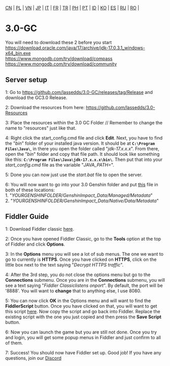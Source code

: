 <a href="https://github.com/Frontrooms/3.0-GC/blob/main/README_zh.md">CN<a> | <a href="https://github.com/Frontrooms/3.0-GC/blob/main/README_pl.md">PL<a> | <a href="https://github.com/Frontrooms/3.0-GC/blob/main/README_VN.md">VN<a> | <a href="https://github.com/Frontrooms/3.0-GC/blob/main/README_JP.md">JP<a> | <a href="https://github.com/Frontrooms/3.0-GC/blob/main/README_IT.md">IT<a> | <a href="https://github.com/Frontrooms/3.0-GC/blob/main/README_FR.md">FR<a> | <a href="https://github.com/Frontrooms/3.0-GC/blob/main/README.tr.md">TR<a> |  <a href="https://github.com/Frontrooms/3.0-GC/blob/main/README_PH.md">PH<a> | <a href="https://github.com/Frontrooms/3.0-GC/blob/main/README_PT.md">PT<a> | <a href="https://github.com/Frontrooms/3.0-GC/blob/main/README_ID.md">ID<a> | <a href="https://github.com/Frontrooms/3.0-GC/blob/main/README_KO.md">KO<a> | <a href="https://github.com/Frontrooms/3.0-GC/blob/main/README_ES.md">ES<a> | <a href="https://github.com/Frontrooms/3.0-GC/blob/main/README_RU.md">RU<a> | <a href="https://github.com/Frontrooms/3.0-GC/blob/main/README_RO.md">RO<a> |


# 3.0-GC 

You will need to download these 2 before you start<br>
https://download.oracle.com/java/17/archive/jdk-17.0.3.1_windows-x64_bin.exe<br>
https://www.mongodb.com/try/download/compass<br>
https://www.mongodb.com/try/download/community<br>

## Server setup

1: Go to https://github.com/lassedds/3.0-GC/releases/tag/Release and download the GC3.0 Release.

2: Download the resources from here: https://github.com/lassedds/3.0-Resources

3: Place the resources within the 3.0 GC Folder // Remember to change the name to "resources" just like that.

4: Right click the start_config.cmd file and click **Edit**. Next, you have to find the "*bin*" folder of your installed java version. It should be at **`C:\Program Files\Java\`**, in there you open the folder called "*jdk-17.x.x.x*". From there, open the "*bin*" folder and copy that file path. It should look like something like this: **`C:\Program Files\Java\jdk-17.x.x.x\bin\`**.  Then put that into your *start_config.cmd* file as the variable "*JAVA_PATH=*".

5: Done you can now just use the *start.bat* file to open the server.

6: You will now want to go into your 3.0 Genshin folder and put <a href="https://drive.google.com/file/d/1esXUB4Q_Y_wDjvqnNbN8jiQUKsO11N1S/view?usp=sharing">this</a> file in both of these locations:<br>
	1. "*YOURGENSHINFOLDER/GenshinImpact_Data/Managed/Metadata*"<br>
	2. "*YOURGENSHINFOLDER/GenshinImpact_Data/Native/Data/Metadata*"

## Fiddler Guide

1: Download Fiddler classic <a href=https://www.telerik.com/download/fiddler>here</a>.

2: Once you have opened Fiddler Classic, go to the **Tools** option at the top of Fiddler and click **Options**.

3: In the **Options** menu you will see a lot of sub menus. The one we want to go to currently is **HTTPS**. Once you have clicked on **HTTPS**, click on the little box next to the text saying "*Decrypt HTTPS traffic*".

4: After the 3rd step, you do not close the options menu but go to the **Connections** submenu. Once you are in the **Connections** submenu, you will see a text saying "*Fiddler Classiclistens onport*". By default, the port will be '8888'. You will want to **change** that to anything else, I use 8080.

5: You can now click **OK** in the Options menu and will want to find the **FiddlerScript** button. Once you have clicked on that, you will want to get this script <a href=https://github.lunatic.moe/fiddlerscript>here</a>. Now copy the script and go back into Fiddler. Replace the existing script with the one you just copied and then press the **Save Script** button.

6: Now you can launch the game but you are still not done. Once you try and login, you will get some popup menus in Fiddler and just confirm to all of them.

7: Success! You should now have Fiddler set up. Good job! If you have any questions, join our <a href=https://discord.gg/AYtB7Q2er8>Discord</a>
